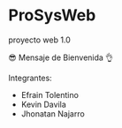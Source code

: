 # ProSysWeb
proyecto web 1.0

😎 Mensaje de Bienvenida 👌

Integrantes:
- Efrain Tolentino
- Kevin Davila
- Jhonatan Najarro